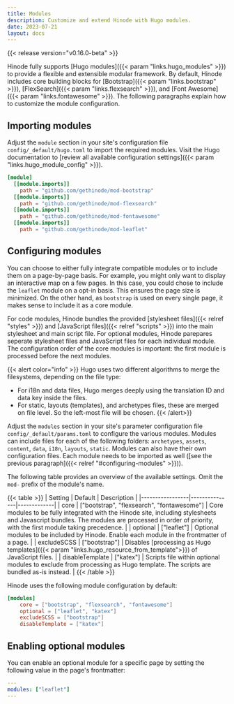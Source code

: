 ```yaml
---
title: Modules
description: Customize and extend Hinode with Hugo modules.
date: 2023-07-21
layout: docs
---
```


{{< release version="v0.16.0-beta" >}}

Hinode fully supports [Hugo modules]({{< param "links.hugo_modules" >}}) to provide a flexible and extensible modular framework. By default, Hinode includes core building blocks for [Bootstrap]({{< param "links.bootstrap" >}}), [FlexSearch]({{< param "links.flexsearch" >}}), and [Font Awesome]({{< param "links.fontawesome" >}}). The following paragraphs explain how to customize the module configuration.

<!-- TODO: work in progress -->

## Importing modules

Adjust the `module` section in your site's configuration file `config/_default/hugo.toml` to import the required modules. Visit the Hugo documentation to [review all available configuration settings]({{< param "links.hugo_module_config" >}}).

<!-- TODO: link to config file -->

```toml
[module]
  [[module.imports]]
    path = "github.com/gethinode/mod-bootstrap"
  [[module.imports]]
    path = "github.com/gethinode/mod-flexsearch"
  [[module.imports]]
    path = "github.com/gethinode/mod-fontawesome"
  [[module.imports]]
    path = "github.com/gethinode/mod-leaflet"
```

## Configuring modules

You can choose to either fully integrate compatible modules or to include them on a page-by-page basis. For example, you might only want to display an interactive map on a few pages. In this case, you could chose to include the `leaflet` module on a opt-in basis. This ensures the page size is minimized. On the other hand, as `bootstrap` is used on every single page, it makes sense to include it as a core module.

For code modules, Hinode bundles the provided [stylesheet files]({{< relref "styles" >}}) and [JavaScript files]({{< relref "scripts" >}}) into the main stylesheet and main script file. For optional modules, Hinode parepares seperate stylesheet files and JavaScript files for each individual module. The configuration order of the core modules is important: the first module is processed before the next modules.

{{< alert color="info" >}}
Hugo uses two different algorithms to merge the filesystems, depending on the file type:

- For i18n and data files, Hugo merges deeply using the translation ID and data key inside the files.
- For static, layouts (templates), and archetypes files, these are merged on file level. So the left-most file will be chosen.
{{< /alert>}}

Adjust the `modules` section in your site's parameter configuration file `config/_default/params.toml` to configure the various modules. Modules can include files for each of the following folders: `archetypes`, `assets`, `content`, `data`, `i18n`, `layouts`, `static`. Modules can also have their own configuration files. Each module needs to be imported as well ([see the previous paragraph]({{< relref "#configuring-modules" >}})).

The following table provides an overview of the available settings. Omit the `mod-` prefix of the module's name.

{{< table >}}
| Setting         | Default       | Description |
|-----------------|---------------|-------------|
| core            | ["bootstrap", "flexsearch", "fontawesome"] | Core modules to be fully integrated with the Hinode site, including stylesheets and Javascript bundles. The modules are processed in order of priority, with the first module taking precedence. |
| optional        | ["leaflet"]   | Optional modules to be included by Hinode. Enable each module in the frontmatter of a page. |
| excludeSCSS     | ["bootstrap"] | Disables [processing as Hugo templates]({{< param "links.hugo_resource_from_template">}}) of JavaScript files. |
| disableTemplate | ["katex"]     | Scripts file within optional modules to exclude from processing as Hugo template. The scripts are bundled as-is instead. |
{{< /table >}}

<!-- TODO: link to config file -->

Hinode uses the following module configuration by default:

```toml
[modules]
    core = ["bootstrap", "flexsearch", "fontawesome"]
    optional = ["leaflet", "katex"]
    excludeSCSS = ["bootstrap"]
    disableTemplate = ["katex"]
```

## Enabling optional modules

You can enable an optional module for a specific page by setting the following value in the page's frontmatter:

```yml
---
modules: ["leaflet"]
---
```
